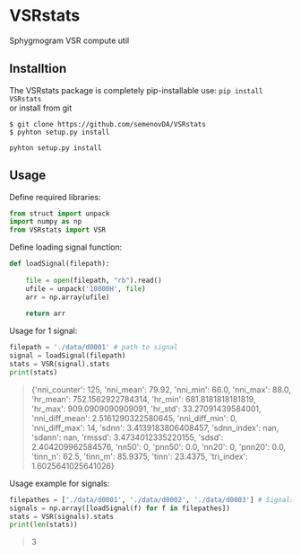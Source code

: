 # VSRstats
Sphygmogram VSR compute util

## Installtion
The VSRstats package is completely pip-installable use:
`pip install VSRstats`  
or install from git
```
$ git clone https://github.com/semenovDA/VSRstats
$ pyhton setup.py install
```
`pyhton setup.py install`

## Usage
Define required libraries:
```python
from struct import unpack
import numpy as np
from VSRstats import VSR
```

Define loading signal function:
```python
def loadSignal(filepath):
    
    file = open(filepath, "rb").read()
    ufile = unpack('10000H', file)
    arr = np.array(ufile)
    
    return arr
```

Usage for 1 signal:
```python
filepath = './data/d0001' # path to signal
signal = loadSignal(filepath)
stats = VSR(signal).stats
print(stats)
```
> {'nni_counter': 125, 'nni_mean': 79.92, 'nni_min': 66.0, 'nni_max': 88.0, 'hr_mean': 752.1562922784314, 'hr_min': 681.8181818181819, 'hr_max': 909.0909090909091, 'hr_std': 33.27091439584001, 'nni_diff_mean': 2.5161290322580645, 'nni_diff_min': 0, 'nni_diff_max': 14, 'sdnn': 3.4139183806408457, 'sdnn_index': nan, 'sdann': nan, 'rmssd': 3.4734012335220155, 'sdsd': 2.404209962584576, 'nn50': 0, 'pnn50': 0.0, 'nn20': 0, 'pnn20': 0.0, 'tinn_n': 62.5, 'tinn_m': 85.9375, 'tinn': 23.4375, 'tri_index': 1.6025641025641026}

Usage example for signals:
```python
filepathes = ['./data/d0001', './data/d0002', './data/d0003'] # Signals
signals = np.array([loadSignal(f) for f in filepathes])
stats = VSR(signals).stats
print(len(stats))
```
> 3
